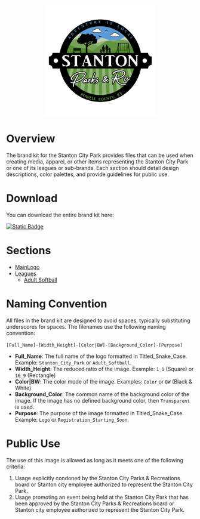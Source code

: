 <p align="center">
  <img src="../Assets/Stanton City Park Logo_Full Color Logo - 1-1 (Transparent Background - White Stroke).png" alt="Stanton City Park Logo" width="300"/>
</p>

# Overview

The brand kit for the Stanton City Park provides files that can be used when creating media, apparel, or other items representing the Stanton City Park or one of its leagues or sub-brands. Each section should detail design descriptions, color palettes, and provide guidelines for public use.

# Download

You can download the entire brand kit here:

<a id="raw-url" href="https://raw.githubusercontent.com/CityOfStanton/ParksAndRecreations/main/Assets/StantonCityPark-BrandKit.zip">![Static Badge](https://img.shields.io/badge/ZIP-Stantont%20City%20Park%20%20Brand%20Kit-62943f?logo=adobeacrobatreader)
</a>

# Sections

* [MainLogo](MainLogo)
* [Leagues](Leagues\Main)
  * [Adult Softball](Leagues/AdultSoftball)

# Naming Convention

All files in the brand kit are designed to avoid spaces, typically substituting underscores for spaces. The filenames use the following naming convention:

`[Full_Name]-[Width_Height]-[Color|BW]-[Background_Color]-[Purpose]`

* **Full_Name**: The full name of the logo formatted in Titled_Snake_Case. Example: `Stanton_City_Park` or `Adult_Softball`.
* **Width_Height**: The reduced ratio of the image. Example: `1_1` (Square) or `16_9` (Rectangle)
* **Color|BW**: The color mode of the image. Examples: `Color` or `BW` (Black & White)
* **Background_Color**: The common name of the background color of the image. If the image has no defined background color, then `Transparent` is used.
* **Purpose**: The purpose of the image formatted in Titled_Snake_Case. Example: `Logo` or `Registration_Starting_Soon`.

# Public Use

The use of this image is allowed as long as it meets one of the following criteria:
1. Usage explicitly condoned by the Stanton City Parks & Recreations board or Stanton city employee authorized to represent the Stanton City Park.
2. Usage promoting an event being held at the Stanton City Park that has been approved by the Stanton City Parks & Recreations board or Stanton city employee authorized to represent the Stanton City Park.